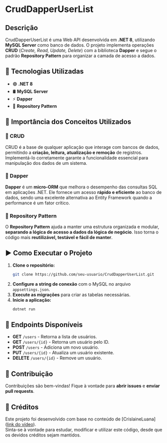 # CrudDapperUserList

## Descrição
CrudDapperUserList é uma Web API desenvolvida em **.NET 8**, utilizando **MySQL Server** como banco de dados. O projeto implementa operações **CRUD** (*Create, Read, Update, Delete*) com a biblioteca **Dapper** e segue o padrão **Repository Pattern** para organizar a camada de acesso a dados.

## 🚀 Tecnologias Utilizadas
- 🟣 **.NET 8**
- 🛢️ **MySQL Server**
- ⚡ **Dapper**
- 📂 **Repository Pattern**

## 📌 Importância dos Conceitos Utilizados
### 🔹 CRUD
CRUD é a base de qualquer aplicação que interage com bancos de dados, permitindo a **criação, leitura, atualização e remoção** de registros. Implementá-lo corretamente garante a funcionalidade essencial para manipulação dos dados de um sistema.

### 🔹 Dapper
**Dapper** é um **micro-ORM** que melhora o desempenho das consultas SQL em aplicações .NET. Ele fornece um acesso **rápido e eficiente** ao banco de dados, sendo uma excelente alternativa ao Entity Framework quando a performance é um fator crítico.

### 🔹 Repository Pattern
O **Repository Pattern** ajuda a manter uma estrutura organizada e modular, **separando a lógica de acesso a dados da lógica de negócio**. Isso torna o código mais **reutilizável, testável e fácil de manter**.

## ▶️ Como Executar o Projeto
1. **Clone o repositório:**
   ```sh
   git clone https://github.com/seu-usuario/CrudDapperUserList.git
   ```
2. **Configure a string de conexão** com o MySQL no arquivo `appsettings.json`.
3. **Execute as migrações** para criar as tabelas necessárias.
4. **Inicie a aplicação:**
   ```sh
   dotnet run
   ```

## 📡 Endpoints Disponíveis
- **GET** `/users` - Retorna a lista de usuários.
- **GET** `/users/{id}` - Retorna um usuário pelo ID.
- **POST** `/users` - Adiciona um novo usuário.
- **PUT** `/users/{id}` - Atualiza um usuário existente.
- **DELETE** `/users/{id}` - Remove um usuário.

## 🤝 Contribuição
Contribuições são bem-vindas! Fique à vontade para **abrir issues** e **enviar pull requests**.

## 📜 Créditos
Este projeto foi desenvolvido com base no conteúdo de [CrislaineLuana]([link do vídeo](https://www.youtube.com/watch?v=mmFw3OXlouo)).  
Sinta-se à vontade para estudar, modificar e utilizar este código, desde que os devidos créditos sejam mantidos.
